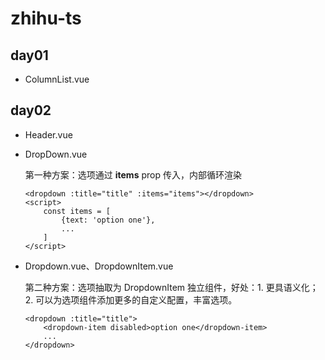 # zhihu-ts

## day01

- ColumnList.vue

## day02

- Header.vue

- DropDown.vue

  第一种方案：选项通过 **items** prop 传入，内部循环渲染

  ```vue
  <dropdown :title="title" :items="items"></dropdown>
  <script>
      const items = [
          {text: 'option one'},
          ...
      ]
  </script>
  ```

- Dropdown.vue、DropdownItem.vue

  第二种方案：选项抽取为 DropdownItem 独立组件，好处：1. 更具语义化；2. 可以为选项组件添加更多的自定义配置，丰富选项。

  ```vue
  <dropdown :title="title">
      <dropdown-item disabled>option one</dropdown-item>
      ...
  </dropdown>
  ```

  



